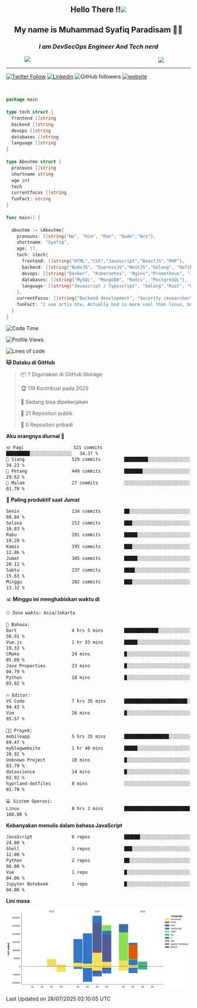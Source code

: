 <h2 align="center">

Hello There !!<img src="https://media.giphy.com/media/12oufCB0MyZ1Go/giphy.gif" width="50"></h2>

<h2 align="center">My name is Muhammad Syafiq Paradisam 👋👋</h2>

<h3 align="center"><em>I am DevSecOps Engineer And Tech nerd
</em></h3>

<img align="left" style="margin-left: 50px" src="https://static.zerochan.net/Alina.Clover.1024.4345060.webp" width="315"/>

<img align="center" style="margin-left: 50px" src="https://i.pinimg.com/736x/69/82/aa/6982aafd816ea48f48d0639c7797915c.jpg" width=250/>

<hr/>

[![Twitter Follow](https://img.shields.io/twitter/follow/misteranmol?label=Follow)](https://x.com/FikkzOutfit)
[![Linkedin](https://img.shields.io/badge/-syafiq-blue?style=square&logo=Linkedin&logoColor=white&link=https://www.linkedin.com/in/syafiq-paradisam/)](https://id.linkedin.com/in/syafiq-paradisam-b72749258)
![GitHub followers](https://img.shields.io/github/followers/syafiqparadisam?label=Follower&style=social)
[![website](https://img.shields.io/badge/Website-46a2f1.svg?&style=flat-square&logo=Google-Chrome&logoColor=white&link=https://anmolsingh.me/)](https://syafiq-paradisam.my.id)

<br/>

```go
package main

type tech struct {
  frontend []string
  backend []string
  devops []string
  databases []string
  language []string
}

type Aboutme struct {
  pronouns []string
  shortname string
  age int
  tech
  currentfocus []string
  funFact: string
}

func main() {

  aboutme := &Aboutme{
    pronouns: []string{"He", "Him", "Man", "Dude","Bro"},
    shortname: "Syafiq",
    age: 17,
    tech: &tech{
      frontend: []string{"HTML","CSS","Javascript","ReactJS","PHP"},
      backend: []string{"NodeJS", "ExpressJS","NestJS","Golang", "Gofiber", "Actixweb", "PHP", "Laravel", "Flask"},
      devops: []string{"Docker", "Kubernetes", "Nginx","Prometheus", "Jaeger", "Grafana", "Linux", "CI / CD"},
      databases: []string{"MySQL", "MongoDB", "Redis", "PostgreSQL"},
      language: []string{"Javascript / Typescript", "Golang","Rust", "C", "PHP","C++"}
    },
    currentFocus: []string{"Backend development", "Security researcher", "Blue team security","DevSecOps engineer"},
    funFact: "I use artix btw, Actually bsd is more cool than linux, but i can't use it because software issue, I am weaboo but not too much"
  }
}

```

<!--START_SECTION:waka-->
![Code Time](http://img.shields.io/badge/Code%20Time-386%20hrs%206%20mins-blue)

![Profile Views](http://img.shields.io/badge/Profil%20dilihat-8-blue)

![Lines of code](https://img.shields.io/badge/Sejak%20Hello%20World%20aku%20telah%20menulis-1.4%20million%20baris%20kode-blue)

**🐱 Dataku di GitHub** 

> 📦 ? Digunakan di GitHub Storage 
 > 
> 🏆 119 Kontribusi pada 2025
 > 
> 💼 Sedang bisa dipekerjakan
 > 
> 📜 21 Repositori publik 
 > 
> 🔑 0 Repositori pribadi 
 > 
**Aku orangnya diurnal 🐤** 

```text
🌞 Pagi                   521 commits         █████████░░░░░░░░░░░░░░░░   34.37 % 
🌆 Siang                  519 commits         █████████░░░░░░░░░░░░░░░░   34.23 % 
🌃 Petang                 449 commits         ███████░░░░░░░░░░░░░░░░░░   29.62 % 
🌙 Malam                  27 commits          ░░░░░░░░░░░░░░░░░░░░░░░░░   01.78 % 
```
📅 **Paling produktif saat Jumat** 

```text
Senin                    134 commits         ██░░░░░░░░░░░░░░░░░░░░░░░   08.84 % 
Selasa                   152 commits         ███░░░░░░░░░░░░░░░░░░░░░░   10.03 % 
Rabu                     291 commits         █████░░░░░░░░░░░░░░░░░░░░   19.20 % 
Kamis                    195 commits         ███░░░░░░░░░░░░░░░░░░░░░░   12.86 % 
Jumat                    305 commits         █████░░░░░░░░░░░░░░░░░░░░   20.12 % 
Sabtu                    237 commits         ████░░░░░░░░░░░░░░░░░░░░░   15.63 % 
Minggu                   202 commits         ███░░░░░░░░░░░░░░░░░░░░░░   13.32 % 
```


📊 **Minggu ini menghabiskan waktu di** 

```text
🕑︎ Zona waktu: Asia/Jakarta

💬 Bahasa: 
Dart                     4 hrs 5 mins        █████████████░░░░░░░░░░░░   50.91 % 
Vue.js                   1 hr 33 mins        █████░░░░░░░░░░░░░░░░░░░░   19.33 % 
CMake                    24 mins             █░░░░░░░░░░░░░░░░░░░░░░░░   05.09 % 
Java Properties          23 mins             █░░░░░░░░░░░░░░░░░░░░░░░░   04.79 % 
Python                   18 mins             █░░░░░░░░░░░░░░░░░░░░░░░░   03.92 % 

🔥 Editor: 
VS Code                  7 hrs 35 mins       ████████████████████████░   94.43 % 
Vim                      26 mins             █░░░░░░░░░░░░░░░░░░░░░░░░   05.57 % 

🐱‍💻 Proyek: 
mobileapp                5 hrs 35 mins       █████████████████░░░░░░░░   69.47 % 
myblogwebsite            1 hr 40 mins        █████░░░░░░░░░░░░░░░░░░░░   20.92 % 
Unknown Project          18 mins             █░░░░░░░░░░░░░░░░░░░░░░░░   03.79 % 
datascience              14 mins             █░░░░░░░░░░░░░░░░░░░░░░░░   02.92 % 
hyprland-dotfiles        8 mins              ░░░░░░░░░░░░░░░░░░░░░░░░░   01.78 % 

💻 Sistem Operasi: 
Linux                    8 hrs 2 mins        █████████████████████████   100.00 % 
```

**Kebanyakan menulis dalam bahasa JavaScript** 

```text
JavaScript               6 repos             ██████░░░░░░░░░░░░░░░░░░░   24.00 % 
Shell                    3 repos             ███░░░░░░░░░░░░░░░░░░░░░░   12.00 % 
Python                   2 repos             ██░░░░░░░░░░░░░░░░░░░░░░░   08.00 % 
Vue                      1 repo              █░░░░░░░░░░░░░░░░░░░░░░░░   04.00 % 
Jupyter Notebook         1 repo              █░░░░░░░░░░░░░░░░░░░░░░░░   04.00 % 
```



**Lini masa**

![Lines of Code chart](https://raw.githubusercontent.com/syafiqparadisam/syafiqparadisam/master/assets/bar_graph.png)


 Last Updated on 28/07/2025 02:10:05 UTC
<!--END_SECTION:waka-->
